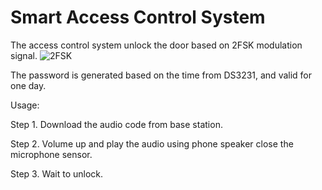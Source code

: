 # Smart Access Control System
The access control system unlock the door based on 2FSK modulation signal.
![2FSK](https://github.com/Oliverckb/Smart_access_control_system/assets/64025096/fed3ce84-dd3e-4175-8c34-494686f8ade8)

The password is generated based on the time from DS3231, and valid for one day.

Usage: 

Step 1. Download the audio code from base station.

Step 2. Volume up and play the audio using phone speaker close the microphone sensor.

Step 3. Wait to unlock.
